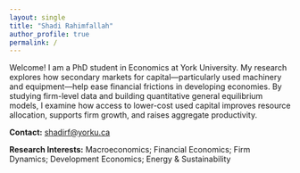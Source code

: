 ```yaml
---
layout: single
title: "Shadi Rahimfallah"
author_profile: true
permalink: /
---
```

Welcome!
I am a PhD student in Economics at York University. My research explores how secondary markets for capital—particularly used machinery and equipment—help ease financial frictions in developing economies. By studying firm-level data and building quantitative general equilibrium models, I examine how access to lower-cost used capital improves resource allocation, supports firm growth, and raises aggregate productivity.

**Contact:** shadirf@yorku.ca
        

**Research Interests:** Macroeconomics; Financial Economics; Firm Dynamics; Development Economics; Energy & Sustainability


